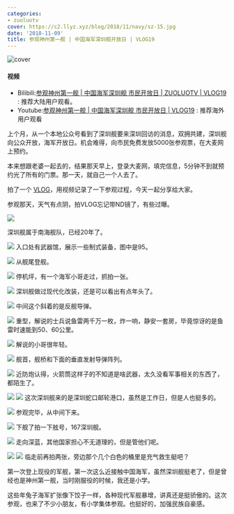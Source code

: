 ```yaml
---
categories:
- zuoluotv
cover: https://c2.llyz.xyz/blog/2018/11/navy/sz-15.jpg
date: '2018-11-09'
title: 参观神州第一舰 | 中国海军深圳舰开放日 | VLOG19
---
```


![cover](https://c2.llyz.xyz/blog/2018/11/navy/sz-15.jpg)

#### 视频

- Bilibili:[参观神州第一舰 | 中国海军深圳舰 市民开放日 | ZUOLUOTV | VLOG19](https://www.bilibili.com/video/av35608764) : 推荐大陆用户观看。
- Youtube:[参观神州第一舰 | 中国海军深圳舰 市民开放日 | VLOG19](https://www.youtube.com/watch?v=L5wj3QY1fdA&t=17s) : 推荐海外用户观看

上个月，从一个本地公众号看到了深圳舰要来深圳回访的消息，双拥共建，深圳舰向公众开放，海军开放日。机会难得，向市民免费发放5000张参观票，在大麦网上预约。

本来想跟老婆一起去的，结果那天早上，登录大麦网，填完信息，5分钟不到就预约光了所有的门票。那一天，就自己一个人去了。

拍了一个 [VLOG](https://www.bilibili.com/video/av35608764)，用视频记录了一下参观过程，今天一起分享给大家。

参观那天，天气有点阴，拍VLOG忘记带ND镜了，有些过曝。

![](https://c2.llyz.xyz/blog/2018/11/navy/sz-1.jpg)

深圳舰属于南海舰队，已经20年了。

![](https://c2.llyz.xyz/blog/2018/11/navy/sz-3.jpg) 入口处有武器馆，展示一些制式装备，图中是95。

![](https://c2.llyz.xyz/blog/2018/11/navy/sz-4.jpg) 从舰尾登舰。

![](https://c2.llyz.xyz/blog/2018/11/navy/sz-5.jpg) 停机坪，有一个海军小哥走过，抓拍一张。

![](https://c2.llyz.xyz/blog/2018/11/navy/sz-6.jpg) 深圳舰做过现代化改装，还是可以看出有点年头了。

![](https://c2.llyz.xyz/blog/2018/11/navy/sz-7.jpg) 中间这个斜着的是反舰导弹。

![](https://c2.llyz.xyz/blog/2018/11/navy/sz-8.jpg) 重型，解说的士兵说鱼雷两千万一枚，炸一响，静安一套房，毕竟惊讶的是鱼雷时速能到50、60公里。

![](https://c2.llyz.xyz/blog/2018/11/navy/sz-9.jpg) 解说的小哥很年轻。

![](https://c2.llyz.xyz/blog/2018/11/navy/sz-11.jpg) 舰首，舰桥和下面的垂直发射导弹阵列。

![](https://c2.llyz.xyz/blog/2018/11/navy/sz-13.jpg) 近防炮认得，火箭筒这样子的不知道是啥武器，太久没看军事相关的东西了，都陌生了。

![](https://c2.llyz.xyz/blog/2018/11/navy/sz-12.jpg)
![](https://c2.llyz.xyz/blog/2018/11/navy/sz-10.jpg) 这次深圳舰来的是深圳蛇口邮轮港口，虽然是工作日，但是人也挺多的。

![](https://c2.llyz.xyz/blog/2018/11/navy/sz-18.jpg) 参观完毕，从中间下来。

![](https://c2.llyz.xyz/blog/2018/11/navy/sz-15.jpg) 下舰了拍一下舷号，167深圳舰。

![](https://c2.llyz.xyz/blog/2018/11/navy/sz-14.jpg) 走向深蓝，其他国家担心不无道理的，但是管他们呢。

![](https://c2.llyz.xyz/blog/2018/11/navy/sz-17.jpg)
![](https://c2.llyz.xyz/blog/2018/11/navy/sz-16.jpg) 临走前再拍两张，旁边那个几个白色的桶里是充气救生艇吧？

第一次登上现役的军舰，第一次这么近接触中国海军，虽然深圳舰挺老了，但是曾经也是神州第一舰，当时刚服役的时候，我还是小学。

这些年兔子海军扩张像下饺子一样，各种现代军舰暴增，讲真还是挺骄傲的。这次参观，也来了不少小朋友，有小学集体参观。也挺好的，加强民族自豪感。
